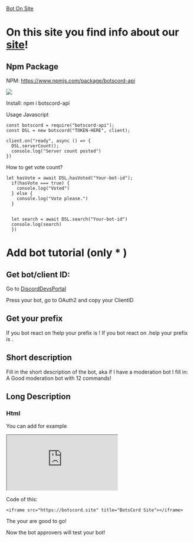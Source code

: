 <a href="bot.html">Bot On Site</a>

# On this site you find info about our [site](https://botscord.site)!


## Npm Package
NPM: https://www.npmjs.com/package/botscord-api

<a href="https://nodei.co/npm/botscord-api/"><img src="https://nodei.co/npm/botscord-api.png"></a>

Install: npm i botscord-api

Usage Javascript


```
const botscord = require("botscord-api");
const DSL = new botscord("TOKEN-HERE", client);

client.on("ready", async () => {
  DSL.serverCount();
  console.log("Server count posted")
})
```

How to get vote count?
```
let hasVote = await DSL.hasVoted("Your-bot-id");
  if(hasVote === true) {
    console.log("Voted")
  } else {
    console.log("Vote please.")
  }
  
  
  let search = await DSL.search("Your-bot-id")
  console.log(search)
  })
```







# Add bot tutorial (only * )

## Get bot/client ID:

Go to [DiscordDevsPortal](https://discord.com/developers/applications)

Press your bot, go to OAuth2 and copy your ClientID


## Get your prefix

If you bot react on !help your prefix is !
If you bot react on .help your prefix is .


## Short description

Fill in the short description of the bot, aka if I have a moderation bot I fill in: A Good moderation bot with 12 commands!


## Long Description

### Html


You can add for example
<iframe src="https://botscord.site" title="BotsCord Site"></iframe>

Code of this:
```
<iframe src="https://botscord.site" title="BotsCord Site"></iframe>
```

The your are good to go!

Now the bot approvers will test your bot!

